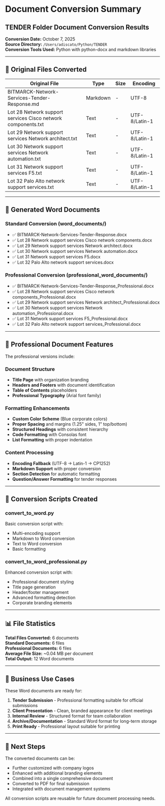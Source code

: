 # Document Conversion Summary

## TENDER Folder Document Conversion Results

**Conversion Date:** October 7, 2025  
**Source Directory:** `/Users/adiscato/Python/TENDER`  
**Conversion Tools Used:** Python with python-docx and markdown libraries

---

## 📁 Original Files Converted

| Original File | Type | Size | Encoding |
|---------------|------|------|----------|
| BITMARCK-Network-Services-Tender-Response.md | Markdown | - | UTF-8 |
| Lot 28 Network support services Cisco network components.txt | Text | - | UTF-8/Latin-1 |
| Lot 29 Network support services Network architect.txt | Text | - | UTF-8/Latin-1 |
| Lot 30 Network support services Network automation.txt | Text | - | UTF-8/Latin-1 |
| Lot 31 Network support services F5.txt | Text | - | UTF-8/Latin-1 |
| Lot 32 Palo Alto network support services.txt | Text | - | UTF-8/Latin-1 |

---

## 📄 Generated Word Documents

### Standard Conversion (word_documents/)
- ✅ BITMARCK-Network-Services-Tender-Response.docx
- ✅ Lot 28 Network support services Cisco network components.docx
- ✅ Lot 29 Network support services Network architect.docx
- ✅ Lot 30 Network support services Network automation.docx
- ✅ Lot 31 Network support services F5.docx
- ✅ Lot 32 Palo Alto network support services.docx

### Professional Conversion (professional_word_documents/)
- ✅ BITMARCK-Network-Services-Tender-Response_Professional.docx
- ✅ Lot 28 Network support services Cisco network components_Professional.docx
- ✅ Lot 29 Network support services Network architect_Professional.docx
- ✅ Lot 30 Network support services Network automation_Professional.docx
- ✅ Lot 31 Network support services F5_Professional.docx
- ✅ Lot 32 Palo Alto network support services_Professional.docx

---

## 🎨 Professional Document Features

The professional versions include:

### Document Structure
- **Title Page** with organization branding
- **Headers and Footers** with document identification
- **Table of Contents** placeholders
- **Professional Typography** (Arial font family)

### Formatting Enhancements
- **Custom Color Scheme** (Blue corporate colors)
- **Proper Spacing** and margins (1.25" sides, 1" top/bottom)
- **Structured Headings** with consistent hierarchy
- **Code Formatting** with Consolas font
- **List Formatting** with proper indentation

### Content Processing
- **Encoding Fallback** (UTF-8 → Latin-1 → CP1252)
- **Markdown Support** with proper conversion
- **Section Detection** for automatic formatting
- **Question/Answer Formatting** for tender responses

---

## 🔧 Conversion Scripts Created

### convert_to_word.py
Basic conversion script with:
- Multi-encoding support
- Markdown to Word conversion
- Text to Word conversion
- Basic formatting

### convert_to_word_professional.py
Enhanced conversion script with:
- Professional document styling
- Title page generation
- Header/footer management
- Advanced formatting detection
- Corporate branding elements

---

## 📊 File Statistics

**Total Files Converted:** 6 documents  
**Standard Documents:** 6 files  
**Professional Documents:** 6 files  
**Average File Size:** ~0.04 MB per document  
**Total Output:** 12 Word documents

---

## 💼 Business Use Cases

These Word documents are ready for:

1. **Tender Submission** - Professional formatting suitable for official submissions
2. **Client Presentation** - Clean, branded appearance for client meetings
3. **Internal Review** - Structured format for team collaboration
4. **Archive/Documentation** - Standard Word format for long-term storage
5. **Print Ready** - Professional layout suitable for printing

---

## 🚀 Next Steps

The converted documents can be:
- Further customized with company logos
- Enhanced with additional branding elements
- Combined into a single comprehensive document
- Converted to PDF for final submission
- Integrated with document management systems

All conversion scripts are reusable for future document processing needs.